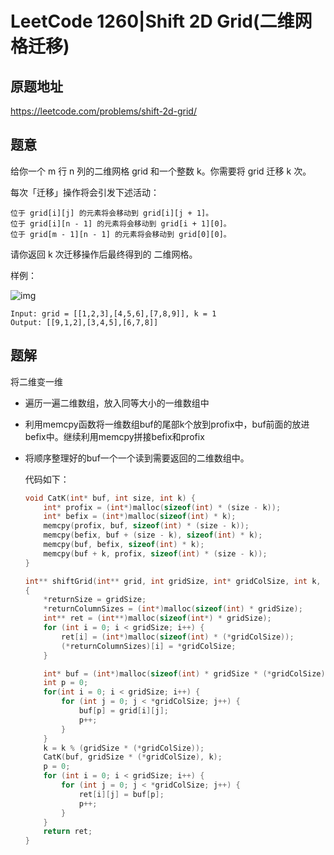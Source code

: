 # LeetCode 1260|Shift 2D Grid(二维网格迁移)

## 原题地址

<https://leetcode.com/problems/shift-2d-grid/>

## 题意

给你一个 m 行 n 列的二维网格 grid 和一个整数 k。你需要将 grid 迁移 k 次。

每次「迁移」操作将会引发下述活动：

    位于 grid[i][j] 的元素将会移动到 grid[i][j + 1]。
    位于 grid[i][n - 1] 的元素将会移动到 grid[i + 1][0]。
    位于 grid[m - 1][n - 1] 的元素将会移动到 grid[0][0]。

请你返回 k 次迁移操作后最终得到的 二维网格。

样例：

![img](https://assets.leetcode.com/uploads/2019/11/05/e1.png)

```
Input: grid = [[1,2,3],[4,5,6],[7,8,9]], k = 1
Output: [[9,1,2],[3,4,5],[6,7,8]]
```

## 题解

将二维变一维

+ 遍历一遍二维数组，放入同等大小的一维数组中

+ 利用memcpy函数将一维数组buf的尾部k个放到profix中，buf前面的放进befix中。继续利用memcpy拼接befix和profix

+ 将顺序整理好的buf一个一个读到需要返回的二维数组中。

  

  代码如下：

  ~~~c
  void CatK(int* buf, int size, int k) {
      int* profix = (int*)malloc(sizeof(int) * (size - k));
      int* befix = (int*)malloc(sizeof(int) * k);
      memcpy(profix, buf, sizeof(int) * (size - k));
      memcpy(befix, buf + (size - k), sizeof(int) * k);
      memcpy(buf, befix, sizeof(int) * k);
      memcpy(buf + k, profix, sizeof(int) * (size - k));
  }
  
  int** shiftGrid(int** grid, int gridSize, int* gridColSize, int k, int* returnSize, int** returnColumnSizes)
  {
      *returnSize = gridSize;
      *returnColumnSizes = (int*)malloc(sizeof(int) * gridSize);
      int** ret = (int**)malloc(sizeof(int*) * gridSize);
      for (int i = 0; i < gridSize; i++) {
          ret[i] = (int*)malloc(sizeof(int) * (*gridColSize));
          (*returnColumnSizes)[i] = *gridColSize;
      }
  
      int* buf = (int*)malloc(sizeof(int) * gridSize * (*gridColSize));
      int p = 0;
      for(int i = 0; i < gridSize; i++) {
          for (int j = 0; j < *gridColSize; j++) {
              buf[p] = grid[i][j]; 
              p++;
          }
      }
      k = k % (gridSize * (*gridColSize));
      CatK(buf, gridSize * (*gridColSize), k);
      p = 0;
      for (int i = 0; i < gridSize; i++) {
          for (int j = 0; j < *gridColSize; j++) {
              ret[i][j] = buf[p];
              p++;
          }
      }
      return ret;
  }
  ~~~

  

  